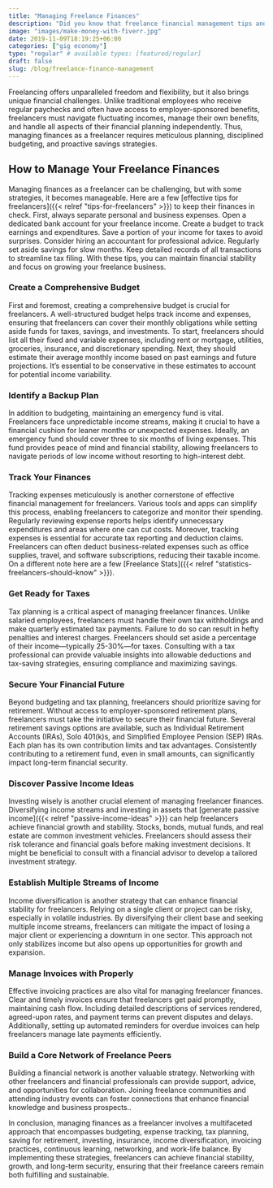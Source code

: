 ```yaml
---
title: "Managing Freelance Finances"
description: "Did you know that freelance financial management tips and strategies can help you achieve financial stability and growth?"
image: "images/make-money-with-fiverr.jpg"
date: 2019-11-09T18:19:25+06:00
categories: ["gig economy"]
type: "regular" # available types: [featured/regular]
draft: false
slug: /blog/freelance-finance-management
---
```


Freelancing offers unparalleled freedom and flexibility, but it also brings unique financial challenges. Unlike traditional employees who receive regular paychecks and often have access to employer-sponsored benefits, freelancers must navigate fluctuating incomes, manage their own benefits, and handle all aspects of their financial planning independently. Thus, managing finances as a freelancer requires meticulous planning, disciplined budgeting, and proactive savings strategies.

## How to Manage Your Freelance Finances

Managing finances as a freelancer can be challenging, but with some strategies, it becomes manageable. Here are a few [effective tips for freelancers]({{< relref "tips-for-freelancers" >}}) to keep their finances in check. First, always separate personal and business expenses. Open a dedicated bank account for your freelance income. Create a budget to track earnings and expenditures. Save a portion of your income for taxes to avoid surprises. Consider hiring an accountant for professional advice. Regularly set aside savings for slow months. Keep detailed records of all transactions to streamline tax filing. With these tips, you can maintain financial stability and focus on growing your freelance business.

### Create a Comprehensive Budget

First and foremost, creating a comprehensive budget is crucial for freelancers. A well-structured budget helps track income and expenses, ensuring that freelancers can cover their monthly obligations while setting aside funds for taxes, savings, and investments. To start, freelancers should list all their fixed and variable expenses, including rent or mortgage, utilities, groceries, insurance, and discretionary spending. Next, they should estimate their average monthly income based on past earnings and future projections. It’s essential to be conservative in these estimates to account for potential income variability.

### Identify a Backup Plan

In addition to budgeting, maintaining an emergency fund is vital. Freelancers face unpredictable income streams, making it crucial to have a financial cushion for leaner months or unexpected expenses. Ideally, an emergency fund should cover three to six months of living expenses. This fund provides peace of mind and financial stability, allowing freelancers to navigate periods of low income without resorting to high-interest debt.

### Track Your Finances

Tracking expenses meticulously is another cornerstone of effective financial management for freelancers. Various tools and apps can simplify this process, enabling freelancers to categorize and monitor their spending. Regularly reviewing expense reports helps identify unnecessary expenditures and areas where one can cut costs. Moreover, tracking expenses is essential for accurate tax reporting and deduction claims. Freelancers can often deduct business-related expenses such as office supplies, travel, and software subscriptions, reducing their taxable income. On a different note here are a few [Freelance Stats]({{< relref "statistics-freelancers-should-know" >}}).

### Get Ready for Taxes

Tax planning is a critical aspect of managing freelancer finances. Unlike salaried employees, freelancers must handle their own tax withholdings and make quarterly estimated tax payments. Failure to do so can result in hefty penalties and interest charges. Freelancers should set aside a percentage of their income—typically 25-30%—for taxes. Consulting with a tax professional can provide valuable insights into allowable deductions and tax-saving strategies, ensuring compliance and maximizing savings.

### Secure Your Financial Future

Beyond budgeting and tax planning, freelancers should prioritize saving for retirement. Without access to employer-sponsored retirement plans, freelancers must take the initiative to secure their financial future. Several retirement savings options are available, such as Individual Retirement Accounts (IRAs), Solo 401(k)s, and Simplified Employee Pension (SEP) IRAs. Each plan has its own contribution limits and tax advantages. Consistently contributing to a retirement fund, even in small amounts, can significantly impact long-term financial security.

### Discover Passive Income Ideas

Investing wisely is another crucial element of managing freelancer finances. Diversifying income streams and investing in assets that [generate passive income]({{< relref "passive-income-ideas" >}}) can help freelancers achieve financial growth and stability. Stocks, bonds, mutual funds, and real estate are common investment vehicles. Freelancers should assess their risk tolerance and financial goals before making investment decisions. It might be beneficial to consult with a financial advisor to develop a tailored investment strategy.

### Establish Multiple Streams of Income

Income diversification is another strategy that can enhance financial stability for freelancers. Relying on a single client or project can be risky, especially in volatile industries. By diversifying their client base and seeking multiple income streams, freelancers can mitigate the impact of losing a major client or experiencing a downturn in one sector. This approach not only stabilizes income but also opens up opportunities for growth and expansion.

### Manage Invoices with Properly

Effective invoicing practices are also vital for managing freelancer finances. Clear and timely invoices ensure that freelancers get paid promptly, maintaining cash flow. Including detailed descriptions of services rendered, agreed-upon rates, and payment terms can prevent disputes and delays. Additionally, setting up automated reminders for overdue invoices can help freelancers manage late payments efficiently.

### Build a Core Network of Freelance Peers

Building a financial network is another valuable strategy. Networking with other freelancers and financial professionals can provide support, advice, and opportunities for collaboration. Joining freelance communities and attending industry events can foster connections that enhance financial knowledge and business prospects..

In conclusion, managing finances as a freelancer involves a multifaceted approach that encompasses budgeting, expense tracking, tax planning, saving for retirement, investing, insurance, income diversification, invoicing practices, continuous learning, networking, and work-life balance. By implementing these strategies, freelancers can achieve financial stability, growth, and long-term security, ensuring that their freelance careers remain both fulfilling and sustainable.
